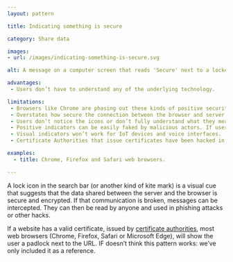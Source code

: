 ```yaml
---
layout: pattern

title: Indicating something is secure

category: Share data

images:
- url: /images/indicating-something-is-secure.svg

alt: A message on a computer screen that reads 'Secure' next to a locked padlock icon.

advantages:
 - Users don’t have to understand any of the underlying technology.

limitations:
 - Browsers like Chrome are phasing out these kinds of positive security indicators because they don’t work.
 - Overstates how secure the connection between the browser and server is
 - Users don’t notice the icons or don’t fully understand what they mean. Safety should be the norm. If something is normal you don’t need a label telling you this.
 - Positive indicators can be easily faked by malicious actors. If users see lock icons anywhere on screen they think websites can be trusted.
 - Visual indicators won’t work for IoT devices and voice interfaces.
 - Certificate Authorities that issue certificates have been hacked in the past. This meant legitimate certificates were issued for untrustworthy websites.

examples:
  - title: Chrome, Firefox and Safari web browsers.

---
```


A lock icon in the search bar (or another kind of kite mark) is a visual cue that suggests that the data shared between the server and the browser is secure and encrypted.
If that communication is broken, messages can be intercepted. They can then be read by anyone and used in phishing attacks or other hacks.

If a website has a valid certificate, issued by [certificate authorities](https://en.wikipedia.org/wiki/Certificate_authority), most web browsers (Chrome, Firefox, Safari or Microsoft Edge), will show the user a padlock next to the URL. IF doesn’t think this pattern works: we’ve only included it as a reference.
